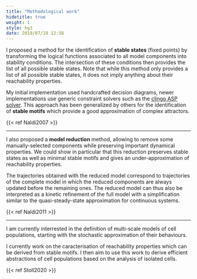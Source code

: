 ```yaml
---
title: "Methodological work"
hidetitle: true
weight: 1
style: hg3
date: 2019/07/18 12:58
---
```



I proposed a method for the identification of **stable states** (fixed points) by
transforming the logical functions associated to all model components into stability
conditions. The intersection of these conditions then provides the list of all possible
stable states. Note that while this method only provides a list of all possible stable
states, it does not imply anything about their reachability properties.

My initial implementation used handcrafted decision diagrams, newer implementations use
generic constraint solvers such as the [clingo ASP solver](https://potassco.org/).
This approach has been generalized by others for the identification of **stable motifs**
which provide a good approximation of complex attractors.


{{< ref  Naldi2007 >}}

---

I also proposed a **model reduction** method, allowing to remove some manually-selected
components while preserving important dynamical properties. We could show in particular
that this reduction preserves stable states as well as minimal stable motifs and gives
an under-approximation of reachability properties.

The trajectories obtained with the reduced model correspond to trajectories of the complete
model in which the reduced components are always updated before the remaining ones. The
reduced model can thus also be interpreted as a kinetic refinement of the full model with
a simplification similar to the quasi-steady-state approximation for continuous systems.

{{< ref  Naldi2011 >}}

---

I am currently interrested in the definition of multi-scale models of cell populations,
starting with the stochastic approximation of their behaviours.

I currently work on the caracterisation of reachability properties which can be derived
from stable motifs. I then aim to use this work to derive efficient abstractions of cell 
populations based on the analysis of isolated cells.

{{< ref  Stoll2020 >}}


